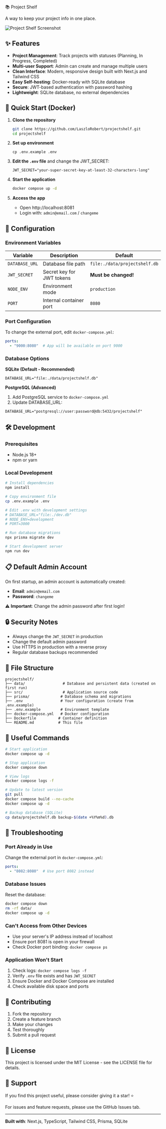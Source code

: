 📚 Project Shelf

A way to keep your project info in one place.

![Project Shelf Screenshot](https://via.placeholder.com/800x400?text=Project+Shelf+Screenshot)

## ✨ Features

- **Project Management**: Track projects with statuses (Planning, In Progress, Completed)
- **Multi-user Support**: Admin can create and manage multiple users
- **Clean Interface**: Modern, responsive design built with Next.js and Tailwind CSS
- **Easy Self-hosting**: Docker-ready with SQLite database
- **Secure**: JWT-based authentication with password hashing
- **Lightweight**: SQLite database, no external dependencies

## 🚀 Quick Start (Docker)

1. **Clone the repository**
   ```bash
   git clone https://github.com/LaszloRobert/projectshelf.git
   cd projectshelf
   ```

2. **Set up environment**
   ```bashSh
   cp .env.example .env
   ```

3. **Edit the `.env` file** and change the JWT_SECRET:
   ```env
   JWT_SECRET="your-super-secret-key-at-least-32-characters-long"
   ```

4. **Start the application**
   ```bash
   docker compose up -d
   ```

5. **Access the app**
   - Open http://localhost:8081
   - Login with: `admin@email.com` / `changeme`

## 🔧 Configuration

### Environment Variables

| Variable | Description | Default |
|----------|-------------|---------|
| `DATABASE_URL` | Database file path | `file:./data/projectshelf.db` |
| `JWT_SECRET` | Secret key for JWT tokens | **Must be changed!** |
| `NODE_ENV` | Environment mode | `production` |
| `PORT` | Internal container port | `8080` |

### Port Configuration

To change the external port, edit `docker-compose.yml`:
```yaml
ports:
  - "9000:8080"  # App will be available on port 9000
```

### Database Options

**SQLite (Default - Recommended)**
```env
DATABASE_URL="file:./data/projectshelf.db"
```

**PostgreSQL (Advanced)**
1. Add PostgreSQL service to `docker-compose.yml`
2. Update DATABASE_URL:
```env
DATABASE_URL="postgresql://user:password@db:5432/projectshelf"
```

## 🛠️ Development

### Prerequisites
- Node.js 18+
- npm or yarn

### Local Development
```bash
# Install dependencies
npm install

# Copy environment file
cp .env.example .env

# Edit .env with development settings
# DATABASE_URL="file:./dev.db"
# NODE_ENV=development
# PORT=3000

# Run database migrations
npx prisma migrate dev

# Start development server
npm run dev
```

## 📋 Default Admin Account

On first startup, an admin account is automatically created:
- **Email**: `admin@email.com`
- **Password**: `changeme`

⚠️ **Important**: Change the admin password after first login!

## 🔒 Security Notes

- Always change the `JWT_SECRET` in production
- Change the default admin password
- Use HTTPS in production with a reverse proxy
- Regular database backups recommended

## 📁 File Structure

```
projectshelf/
├── data/                 # Database and persistent data (created on first run)
├── src/                  # Application source code
├── prisma/              # Database schema and migrations
├── .env                 # Your configuration (create from .env.example)
├── .env.example         # Environment template
├── docker-compose.yml   # Docker configuration
├── Dockerfile          # Container definition
└── README.md           # This file
```

## 🔄 Useful Commands

```bash
# Start application
docker compose up -d

# Stop application
docker compose down

# View logs
docker compose logs -f

# Update to latest version
git pull
docker compose build --no-cache
docker compose up -d

# Backup database (SQLite)
cp data/projectshelf.db backup-$(date +%Y%m%d).db
```

## 🐛 Troubleshooting

### Port Already in Use
Change the external port in `docker-compose.yml`:
```yaml
ports:
  - "8082:8080"  # Use port 8082 instead
```

### Database Issues
Reset the database:
```bash
docker compose down
rm -rf data/
docker compose up -d
```

### Can't Access from Other Devices
- Use your server's IP address instead of localhost
- Ensure port 8081 is open in your firewall
- Check Docker port binding: `docker compose ps`

### Application Won't Start
1. Check logs: `docker compose logs -f`
2. Verify `.env` file exists and has `JWT_SECRET`
3. Ensure Docker and Docker Compose are installed
4. Check available disk space and ports

## 🤝 Contributing

1. Fork the repository
2. Create a feature branch
3. Make your changes
4. Test thoroughly
5. Submit a pull request

## 📄 License

This project is licensed under the MIT License - see the LICENSE file for details.

## 🌟 Support

If you find this project useful, please consider giving it a star! ⭐

For issues and feature requests, please use the GitHub Issues tab.

---

**Built with**: Next.js, TypeScript, Tailwind CSS, Prisma, SQLite